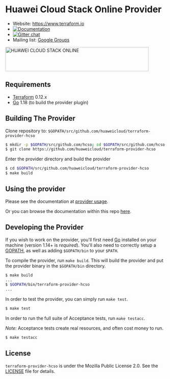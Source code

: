 Huawei Cloud Stack Online Provider
==============================

<!-- markdownlint-disable-next-line MD034 -->
* Website: https://www.terraform.io
* [![Documentation](https://img.shields.io/badge/documentation-blue)](https://registry.terraform.io/providers/huaweicloud/huaweicloud/latest/docs)
* [![Gitter chat](https://badges.gitter.im/hashicorp-terraform/Lobby.png)](https://gitter.im/hashicorp-terraform/Lobby)
* Mailing list: [Google Groups](http://groups.google.com/group/terraform-tool)

<a href="https://www.huaweicloud.com/intl/en-us/product/huaweicloudstack.html">
  <img src="./docs/img/huaweicloudstack_log.png"
    alt="HUAWEI CLOUD STACK ONLINE" width="450px" height="76px">
</a>

Requirements
------------

* [Terraform](https://www.terraform.io/downloads.html) 0.12.x
* [Go](https://golang.org/doc/install) 1.18 (to build the provider plugin)

Building The Provider
---------------------

Clone repository to: `$GOPATH/src/github.com/huaweicloud/terraform-provider-hcso`

```sh
$ mkdir -p $GOPATH/src/github.com/hcso; cd $GOPATH/src/github.com/hcso
$ git clone https://github.com/huaweicloud/terraform-provider-hcso
```

Enter the provider directory and build the provider

```sh
$ cd $GOPATH/src/github.com/huaweicloud/terraform-provider-hcso
$ make build
```

Using the provider
------------------

Please see the documentation at [provider usage](docs/index.md).

Or you can browse the documentation within this
repo [here](https://github.com/huaweicloud/terraform-provider-hcso/tree/master/docs).

Developing the Provider
-----------------------

If you wish to work on the provider, you'll first need [Go](http://www.golang.org) installed
on your machine (version 1.14+ is *required*).
You'll also need to correctly setup a [GOPATH](http://golang.org/doc/code.html#GOPATH),
as well as adding `$GOPATH/bin` to your `$PATH`.

To compile the provider, run `make build`.
This will build the provider and put the provider binary in the `$GOPATH/bin` directory.

```sh
$ make build
...
$ $GOPATH/bin/terraform-provider-hcso
...
```

In order to test the provider, you can simply run `make test`.

```sh
$ make test
```

In order to run the full suite of Acceptance tests, run `make testacc`.

*Note:* Acceptance tests create real resources, and often cost money to run.

```sh
$ make testacc
```

License
-------

`terraform-provider-hcso` is under the Mozilla Public License 2.0. See the [LICENSE](LICENSE) file for details.
